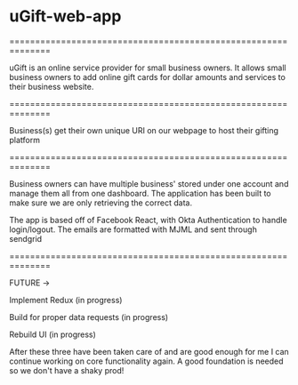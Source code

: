 # uGift-web-app
==============================================================

uGift is an online service provider for small business owners. It allows small business owners to add online gift cards for dollar amounts and services to their business website.

==============================================================

Business(s) get their own unique URI on our webpage to host their gifting platform

==============================================================

Business owners can have multiple business' stored under one account and manage them all from one dashboard. The application has been built to make sure we are only retrieving the correct data.

The app is based off of Facebook React, with Okta Authentication to handle login/logout. The emails are formatted with MJML and sent through sendgrid

==============================================================

FUTURE ->

Implement Redux (in progress)

Build for proper data requests (in progress)

Rebuild UI (in progress)

After these three have been taken care of and are good enough for me I can continue working on core functionality again. A good foundation is needed so we don't have a shaky prod!
